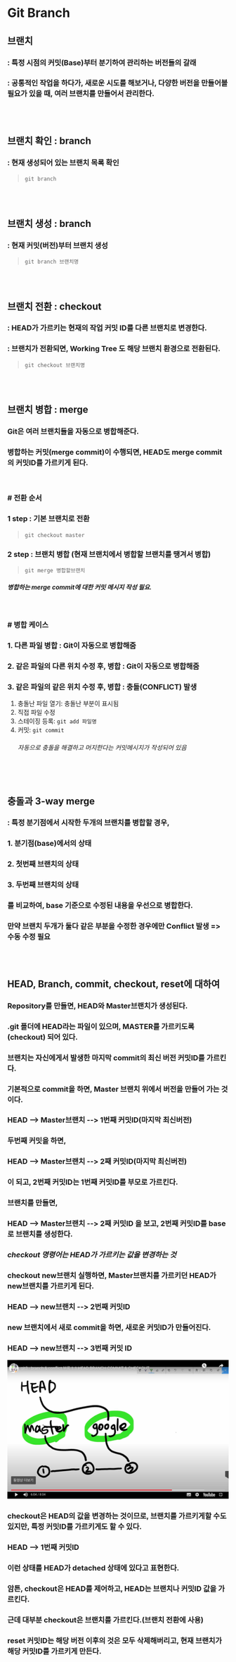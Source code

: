 Git Branch
===


## **브랜치**
### : 특정 시점의 커밋(Base)부터 분기하여 관리하는 버전들의 갈래 
### : 공통적인 작업을 하다가, 새로운 시도를 해보거나, 다양한 버전을 만들어볼 필요가 있을 때, 여러 브랜치를 만들어서 관리한다.

<br><br>

## **브랜치 확인 : branch**
### : 현재 생성되어 있는 브랜치 목록 확인
> `git branch`

<br><br>

## **브랜치 생성 : branch**
### : 현재 커밋(버전)부터 브랜치 생성
> `git branch 브랜치명`

<br><br>

## **브랜치 전환 : checkout**
### : HEAD가 가르키는 현재의 작업 커밋 ID를 다른 브랜치로 변경한다.
### : 브랜치가 전환되면, Working Tree 도 해당 브랜치 환경으로 전환된다.
> `git checkout 브랜치명`

<br><br>

## **브랜치 병합 : merge**
### Git은 여러 브랜치들을 자동으로 병합해준다.
### 병합하는 커밋(merge commit)이 수행되면, HEAD도 merge commit의 커밋ID를 가르키게 된다.

<br>

### **# 전환 순서**
### 1 step : 기본 브랜치로 전환
> `git checkout master`

### 2 step : 브랜치 병합 (현재 브랜치에서 병합할 브랜치를 땡겨서 병합)
> `git merge 병합할브랜치`

##### 병합하는 merge commit에 대한 커밋 메시지 작성 필요.

<br>

### **# 병합 케이스**
### 1. 다른 파일 병합 : Git이 자동으로 병합해줌
### 2. 같은 파일의 다른 위치 수정 후, 병합 : Git이 자동으로 병합해줌
### 3. **같은 파일의 같은 위치 수정 후, 병합** : 충돌(CONFLICT) 발생
1. 충돌난 파일 열기: 충돌난 부분이 표시됨
2. 직접 파일 수정
3. 스테이징 등록: `git add 파일명`
4. 커밋: `git commit`  
   ###### 자동으로 충돌을 해결하고 머지한다는 커밋메시지가 작성되어 있음

<br><br>

## **충돌과 3-way merge**
### : 특정 분기점에서 시작한 두개의 브랜치를 병합할 경우,
### 1. 분기점(base)에서의 상태
### 2. 첫번째 브랜치의 상태
### 3. 두번째 브랜치의 상태
### 를 비교하여, base 기준으로 수정된 내용을 우선으로 병합한다.
### 만약 브랜치 두개가 둘다 같은 부분을 수정한 경우에만 Conflict 발생 => 수동 수정 필요


<br><br>

## **HEAD, Branch, commit, checkout, reset에 대하여**
### Repository를 만들면, HEAD와 Master브랜치가 생성된다.
### .git 폴더에 HEAD라는 파일이 있으며, MASTER를 가르키도록(checkout) 되어 있다.
### 브랜치는 자신에게서 발생한 마지막 commit의 최신 버전 커밋ID를 가르킨다.
### 기본적으로 commit을 하면, Master 브랜치 위에서 버전을 만들어 가는 것이다.
### HEAD --> Master브랜치 --> 1번째 커밋ID(마지막 최신버전)
### 두번째 커밋을 하면,
### HEAD --> Master브랜치 --> 2째 커밋ID(마지막 최신버전)
### 이 되고, 2번째 커밋ID는 1번째 커밋ID를 부모로 가르킨다.
### 브랜치를 만들면,
### HEAD --> Master브랜치 --> 2째 커밋ID 을 보고, 2번째 커밋ID를 base로 브랜치를 생성한다.
### ***checkout 명령어는 HEAD가 가르키는 값을 변경하는 것***
### checkout new브랜치 실행하면, Master브랜치를 가르키던 HEAD가 new브랜치를 가르키게 된다.
### HEAD --> new브랜치 --> 2번째 커밋ID
### new 브랜치에서 새로 commit을 하면, 새로운 커밋ID가 만들어진다.
### HEAD --> new브랜치 --> 3번째 커밋 ID
![HEAD이미지](./HEAD.png)
### checkout은 HEAD의 값을 변경하는 것이므로, 브랜치를 가르키게할 수도 있지만, 특정 커밋ID를 가르키게도 할 수 있다.
### HEAD --> 1번째 커밋ID
### 이런 상태를 HEAD가 detached 상태에 있다고 표현한다.

### 암튼, checkout은 HEAD를 제어하고, HEAD는 브랜치나 커밋ID 값을 가르킨다.
### 근데 대부분 checkout은 브랜치를 가르킨다.(브랜치 전환에 사용)

### reset 커밋ID는 해당 버전 이후의 것은 모두 삭제해버리고, 현재 브랜치가 해당 커밋ID를 가르키게 만든다.
